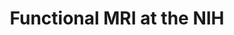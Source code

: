 ---
title: "Functional MRI at the NIH"
project_id: 
conference_id: ""
presenters:
   - peter_bandettini
summary: "<p>Tour talk, Norwegian contingent</p>"
file: /assets/presentations/T230.ppt
filename: T230.ppt
layout: presentation
---
